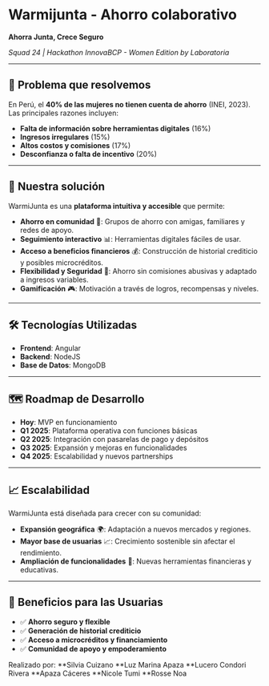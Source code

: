 # Warmijunta - Ahorro colaborativo

**Ahorra Junta, Crece Seguro**  

  *Squad 24  |  Hackathon InnovaBCP - Women Edition by Laboratoria*

---

## 📌 Problema que resolvemos

En Perú, el **40% de las mujeres no tienen cuenta de ahorro** (INEI, 2023). Las principales razones incluyen:

- **Falta de información sobre herramientas digitales** (16%)
- **Ingresos irregulares** (15%)
- **Altos costos y comisiones** (17%)
- **Desconfianza o falta de incentivo** (20%)

---

## 🚀 Nuestra solución

WarmiJunta es una **plataforma intuitiva y accesible** que permite:

- **Ahorro en comunidad** 🤝: Grupos de ahorro con amigas, familiares y redes de apoyo.
- **Seguimiento interactivo** 📊: Herramientas digitales fáciles de usar.
- **Acceso a beneficios financieros** 💰: Construcción de historial crediticio y posibles microcréditos.
- **Flexibilidad y Seguridad** 🔐: Ahorro sin comisiones abusivas y adaptado a ingresos variables.
- **Gamificación** 🎮: Motivación a través de logros, recompensas y niveles.

---

## 🛠️ Tecnologías Utilizadas

- **Frontend**: Angular
- **Backend**: NodeJS
- **Base de Datos**: MongoDB

---

## 🗺️ Roadmap de Desarrollo

- **Hoy**: MVP en funcionamiento
- **Q1 2025**: Plataforma operativa con funciones básicas
- **Q2 2025**: Integración con pasarelas de pago y depósitos
- **Q3 2025**: Expansión y mejoras en funcionalidades
- **Q4 2025**: Escalabilidad y nuevos partnerships

---

## 📈 Escalabilidad

WarmiJunta está diseñada para crecer con su comunidad:

- **Expansión geográfica** 🌍: Adaptación a nuevos mercados y regiones.
- **Mayor base de usuarias** 📈: Crecimiento sostenible sin afectar el rendimiento.
- **Ampliación de funcionalidades** 🔧: Nuevas herramientas financieras y educativas.

---

## 🎯 Beneficios para las Usuarias

- ✅ **Ahorro seguro y flexible**
- ✅ **Generación de historial crediticio**
- ✅ **Acceso a microcréditos y financiamiento**
- ✅ **Comunidad de apoyo y empoderamiento**

Realizado por:
**Silvia Cuizano
**Luz Marina Apaza
**Lucero Condori Rivera
**Apaza Cáceres
**Nicole Tumi
**Rosse Noa

